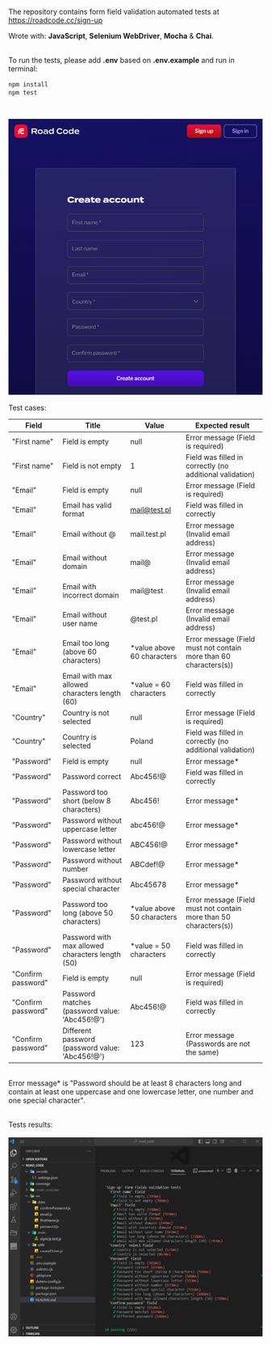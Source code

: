 The repository contains form field validation automated tests at https://roadcode.cc/sign-up

Wrote with:  **JavaScript**, **Selenium WebDriver**, **Mocha** & **Chai**.
<br /><br />
 
To run the tests, please add **.env** based on **.env.example** and run in terminal:
```
npm install
npm test
```
 <br />

![Screenshot of testing the user registration form](https://github.com/MichalakMarta/Road-Code/blob/main/SignUpScreenshot.png?raw=true)
 <br />

Test cases:

| Field       | Title | Value           | Expected result  |
| ------------- |-------------| -----|-----|
| "First name"      | Field is empty | null | Error message (Field is required)|
| "First name"   |Field is not empty | 1      |   Field was filled in correctly (no additional validation) |
| "Email" | Field is empty | null      |Error message (Field is required) | Error message (Field is required)   |
| "Email" |   Email has valid format | mail@test.pl  |  Field was filled in correctly   |
| "Email" |    Email without @ |mail.test.pl   |  Error message (Invalid email address)   |
| "Email" |    Email without domain |mail@   | Error message (Invalid email address)  |
| "Email" |    Email with incorrect domain |mail@test   | Error message (Invalid email address)  |
| "Email" |    Email without user name |@test.pl   | Error message (Invalid email address)  |
| "Email" |    Email too long (above 60 characters) | *value above 60 characters   | Error message (Field must not contain more than 60 characters(s))  |
| "Email" |    Email with max allowed characters length (60) |*value = 60 characters   |  Field was filled in correctly  |
| "Country" |   Country is not selected | null   | Error message (Field is required)  |
| "Country" |   Country is selected | Poland   | Field was filled in correctly (no additional validation)  |
| "Password" |   Field is empty | null   | Error message*  |
| "Password" |   Password correct | Abc456!@   | Field was filled in correctly  |
| "Password" |   Password too short (below 8 characters) | Abc456!   |Error message*  |
| "Password" |   Password without uppercase letter |abc456!@  |Error message*  |
| "Password" |   Password without lowercase letter |ABC456!@  |Error message*  |
| "Password" |   Password without number |ABCdef!@  |Error message*  |
| "Password" |   Password without special character |Abc45678  |Error message*  |
| "Password" |   Password too long (above 50 characters) |*value above 50 characters  |Error message (Field must not contain more than 50 characters(s))  |
| "Password" |  Password with max allowed characters length (50) |*value = 50 characters  |Field was filled in correctly  |
| "Confirm password" |  Field is empty |null  |Error message (Field is required)  |
| "Confirm password" |  Password matches (password value: 'Abc456!@') |Abc456!@  |Field was filled in correctly  |
| "Confirm password" |  Different password (password value: 'Abc456!@') |123  |Error message (Passwords are not the same) |

 <br />
Error message* is "Password should be at least 8 characters long and contain at least one uppercase and one lowercase letter, one number and one special character".
 <br />
 <br />
 
Tests results:
<br />
<br />
![Tests results](https://github.com/MichalakMarta/Road-Code/blob/main/Tests%20results.png)
 

